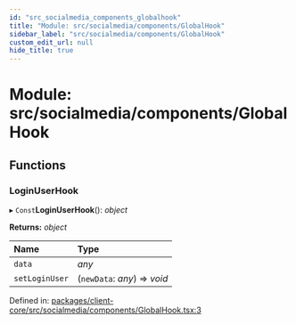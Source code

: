 ```yaml
---
id: "src_socialmedia_components_globalhook"
title: "Module: src/socialmedia/components/GlobalHook"
sidebar_label: "src/socialmedia/components/GlobalHook"
custom_edit_url: null
hide_title: true
---
```


# Module: src/socialmedia/components/GlobalHook

## Functions

### LoginUserHook

▸ `Const`**LoginUserHook**(): *object*

**Returns:** *object*

Name | Type |
:------ | :------ |
`data` | *any* |
`setLoginUser` | (`newData`: *any*) => *void* |

Defined in: [packages/client-core/src/socialmedia/components/GlobalHook.tsx:3](https://github.com/xr3ngine/xr3ngine/blob/716a06460/packages/client-core/src/socialmedia/components/GlobalHook.tsx#L3)

